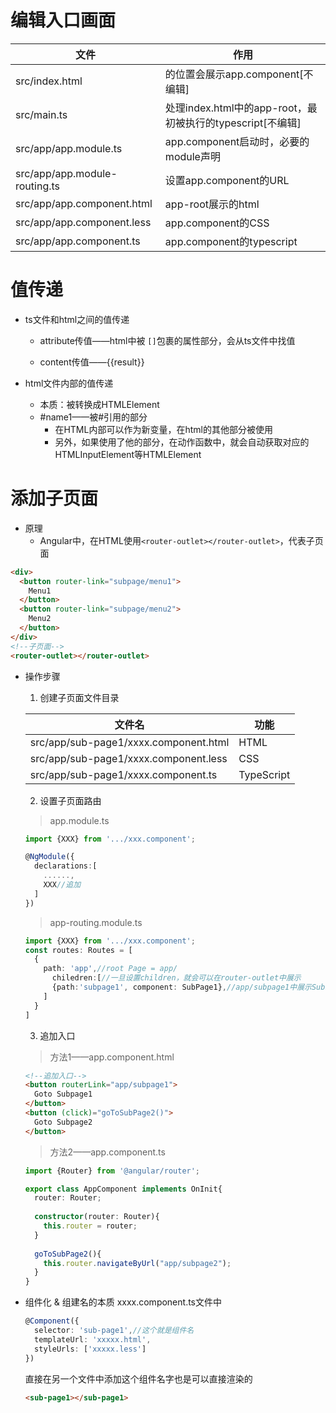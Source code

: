 # 编辑入口画面

| 文件                          | 作用                                                       |
| ----------------------------- | ---------------------------------------------------------- |
| src/index.html                | <app-root></app-root>的位置会展示app.component[不编辑]     |
| src/main.ts                   | 处理index.html中的app-root，最初被执行的typescript[不编辑] |
| src/app/app.module.ts         | app.component启动时，必要的module声明                      |
| src/app/app.module-routing.ts | 设置app.component的URL                                     |
| src/app/app.component.html    | app-root展示的html                                         |
| src/app/app.component.less    | app.component的CSS                                         |
| src/app/app.component.ts      | app.component的typescript                                  |

# 值传递

- ts文件和html之间的值传递

  - attribute传值——html中被 `[]`包裹的属性部分，会从ts文件中找值

  - content传值——{{result}}

- html文件内部的值传递

  - 本质：被转换成HTMLElement
  - #name1——被#引用的部分
    - 在HTML内部可以作为新变量，在html的其他部分被使用
    - 另外，如果使用了他的部分，在动作函数中，就会自动获取对应的HTMLInputElement等HTMLElement

# 添加子页面

- 原理
  - Angular中，在HTML使用`<router-outlet></router-outlet>`，代表子页面

```html
<div>
  <button router-link="subpage/menu1">
    Menu1
  </button>
  <button router-link="subpage/menu2">
    Menu2
  </button>
</div>
<!--子页面-->
<router-outlet></router-outlet>
```

- 操作步骤

  1. 创建子页面文件目录

  | 文件名                                | 功能       |
  | ------------------------------------- | ---------- |
  | src/app/sub-page1/xxxx.component.html | HTML       |
  | src/app/sub-page1/xxxx.component.less | CSS        |
  | src/app/sub-page1/xxxx.component.ts   | TypeScript |

  2. 设置子页面路由

  > app.module.ts

  ```typescript
  import {XXX} from '.../xxx.component';
  
  @NgModule({
    declarations:[
      ......,
      XXX//追加
    ]
  })
  ```

  > app-routing.module.ts

  ```typescript
  import {XXX} from '.../xxx.component';
  const routes: Routes = [
    {
      path: 'app',//root Page = app/
    	chiledren:[//一旦设置children，就会可以在router-outlet中展示
        {path:'subpage1', component: SubPage1},//app/subpage1中展示SubPage1
      ]
    }
  ]
  ```

  3. 追加入口

  > 方法1——app.component.html

  ```html
  <!--追加入口-->
  <button routerLink="app/subpage1">
    Goto Subpage1
  </button>
  <button (click)="goToSubPage2()">
    Goto Subpage2
  </button>
  ```

  > 方法2——app.component.ts

  ```typescript
  import {Router} from '@angular/router';
  
  export class AppComponent implements OnInit{
    router: Router;
    
    constructor(router: Router){
      this.router = router;
    }
    
    goToSubPage2(){
      this.router.navigateByUrl("app/subpage2");
    }
  }
  ```

- 组件化 & 组建名的本质
  xxxx.component.ts文件中

  ```typescript
  @Component({
    selector: 'sub-page1',//这个就是组件名
    templateUrl: 'xxxxx.html',
    styleUrls: ['xxxxx.less']
  })
  ```

  直接在另一个文件中添加这个组件名字也是可以直接渲染的
  ```html
  <sub-page1></sub-page1>
  ```

  